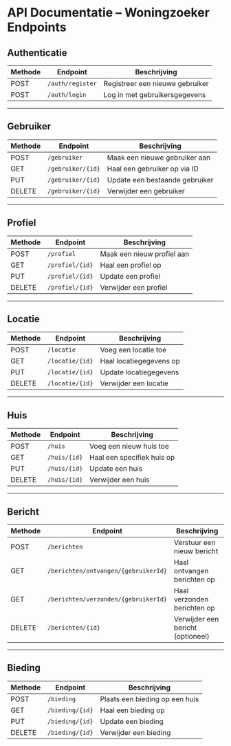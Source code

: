 
# API Documentatie – Woningzoeker Endpoints

## Authenticatie

| Methode | Endpoint         | Beschrijving                          |
|---------|------------------|---------------------------------------|
| POST    | `/auth/register` | Registreer een nieuwe gebruiker       |
| POST    | `/auth/login`    | Log in met gebruikersgegevens         |

---

## Gebruiker

| Methode | Endpoint        | Beschrijving                          |
|---------|-----------------|---------------------------------------|
| POST    | `/gebruiker`    | Maak een nieuwe gebruiker aan         |
| GET     | `/gebruiker/{id}` | Haal een gebruiker op via ID         |
| PUT     | `/gebruiker/{id}` | Update een bestaande gebruiker       |
| DELETE  | `/gebruiker/{id}` | Verwijder een gebruiker              |

---

## Profiel

| Methode | Endpoint        | Beschrijving                          |
|---------|-----------------|---------------------------------------|
| POST    | `/profiel`      | Maak een nieuw profiel aan            |
| GET     | `/profiel/{id}` | Haal een profiel op                   |
| PUT     | `/profiel/{id}` | Update een profiel                    |
| DELETE  | `/profiel/{id}` | Verwijder een profiel                 |

---

## Locatie

| Methode | Endpoint         | Beschrijving                          |
|---------|------------------|---------------------------------------|
| POST    | `/locatie`       | Voeg een locatie toe                  |
| GET     | `/locatie/{id}`  | Haal locatiegegevens op               |
| PUT     | `/locatie/{id}`  | Update locatiegegevens                |
| DELETE  | `/locatie/{id}`  | Verwijder een locatie                 |

---

## Huis

| Methode | Endpoint     | Beschrijving                            |
|---------|--------------|-----------------------------------------|
| POST    | `/huis`      | Voeg een nieuw huis toe                 |
| GET     | `/huis/{id}` | Haal een specifiek huis op              |
| PUT     | `/huis/{id}` | Update een huis                         |
| DELETE  | `/huis/{id}` | Verwijder een huis                      |

---

## Bericht

| Methode | Endpoint                          | Beschrijving                            |
|---------|-----------------------------------|-----------------------------------------|
| POST    | `/berichten`                      | Verstuur een nieuw bericht              |
| GET     | `/berichten/ontvangen/{gebruikerId}` | Haal ontvangen berichten op         |
| GET     | `/berichten/verzonden/{gebruikerId}` | Haal verzonden berichten op         |
| DELETE  | `/berichten/{id}`                 | Verwijder een bericht (optioneel)       |

---

## Bieding

| Methode | Endpoint      | Beschrijving                            |
|---------|---------------|-----------------------------------------|
| POST    | `/bieding`    | Plaats een bieding op een huis          |
| GET     | `/bieding/{id}` | Haal een bieding op                   |
| PUT     | `/bieding/{id}` | Update een bieding                     |
| DELETE  | `/bieding/{id}` | Verwijder een bieding                  |